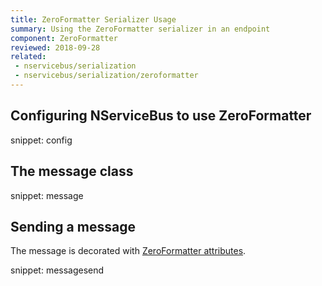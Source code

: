 ```yaml
---
title: ZeroFormatter Serializer Usage
summary: Using the ZeroFormatter serializer in an endpoint
component: ZeroFormatter
reviewed: 2018-09-28
related:
 - nservicebus/serialization
 - nservicebus/serialization/zeroformatter
---
```



## Configuring NServiceBus to use ZeroFormatter

snippet: config


## The message class

snippet: message


## Sending a message

The message is decorated with [ZeroFormatter attributes](https://github.com/neuecc/ZeroFormatter/#define-object-rules).

snippet: messagesend
